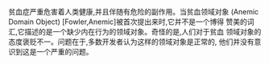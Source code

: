 
贫血症严重危害着人类健康,并且伴随有危险的副作用。当贫血领域对象 (Anemic Domain Object) [Fowler,Anemic]被首次提出来时,它并不是一个博得 赞美的词汇,它描述的是一个缺少内在行为的领域对象。奇怪的是,人们对于贫血 领域对象的态度褒贬不一。问题在于,多数开发者认为这样的领域对象是正常的, 他们并没有意识到这是一个严重的问题。